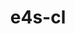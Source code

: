 ---
title: "e4s-cl"
layout: cache
categories: [package, v0.22.2]
meta: {"versions": ["1.0.3"], "compilers": ["gcc@=11.4.0"], "oss": ["ubuntu22.04"], "platforms": ["linux"], "targets": ["x86_64_v3"], "stacks": ["e4s", "root"], "num_specs": 1, "num_specs_by_stack": {"root": 1, "e4s": 1}}
spec_details: [{"hash": "lrf55f46fqo5fwgvxseymydlerx53mt2", "compiler": "gcc@=11.4.0", "versions": ["1.0.3"], "os": "ubuntu22.04", "platform": "linux", "target": "x86_64_v3", "variants": ["build_system=python_pip"], "stacks": ["root", "e4s"], "size": "-", "tarball": "https://binaries.spack.io/releases/v0.22.2/build_cache/linux-ubuntu22.04-x86_64_v3/gcc-11.4.0/e4s-cl-1.0.3/linux-ubuntu22.04-x86_64_v3-gcc-11.4.0-e4s-cl-1.0.3-lrf55f46fqo5fwgvxseymydlerx53mt2.spack"}]
---